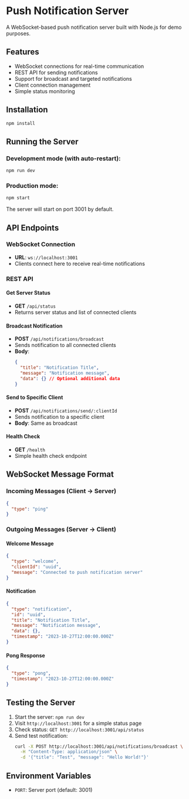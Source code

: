 # Push Notification Server

A WebSocket-based push notification server built with Node.js for demo purposes.

## Features

- WebSocket connections for real-time communication
- REST API for sending notifications
- Support for broadcast and targeted notifications
- Client connection management
- Simple status monitoring

## Installation

```bash
npm install
```

## Running the Server

### Development mode (with auto-restart):
```bash
npm run dev
```

### Production mode:
```bash
npm start
```

The server will start on port 3001 by default.

## API Endpoints

### WebSocket Connection
- **URL**: `ws://localhost:3001`
- Clients connect here to receive real-time notifications

### REST API

#### Get Server Status
- **GET** `/api/status`
- Returns server status and list of connected clients

#### Broadcast Notification
- **POST** `/api/notifications/broadcast`
- Sends notification to all connected clients
- **Body**:
  ```json
  {
    "title": "Notification Title",
    "message": "Notification message",
    "data": {} // Optional additional data
  }
  ```

#### Send to Specific Client
- **POST** `/api/notifications/send/:clientId`
- Sends notification to a specific client
- **Body**: Same as broadcast

#### Health Check
- **GET** `/health`
- Simple health check endpoint

## WebSocket Message Format

### Incoming Messages (Client → Server)
```json
{
  "type": "ping"
}
```

### Outgoing Messages (Server → Client)

#### Welcome Message
```json
{
  "type": "welcome",
  "clientId": "uuid",
  "message": "Connected to push notification server"
}
```

#### Notification
```json
{
  "type": "notification",
  "id": "uuid",
  "title": "Notification Title",
  "message": "Notification message",
  "data": {},
  "timestamp": "2023-10-27T12:00:00.000Z"
}
```

#### Pong Response
```json
{
  "type": "pong",
  "timestamp": "2023-10-27T12:00:00.000Z"
}
```

## Testing the Server

1. Start the server: `npm run dev`
2. Visit `http://localhost:3001` for a simple status page
3. Check status: `GET http://localhost:3001/api/status`
4. Send test notification:
   ```bash
   curl -X POST http://localhost:3001/api/notifications/broadcast \
     -H "Content-Type: application/json" \
     -d '{"title": "Test", "message": "Hello World!"}'
   ```

## Environment Variables

- `PORT`: Server port (default: 3001)